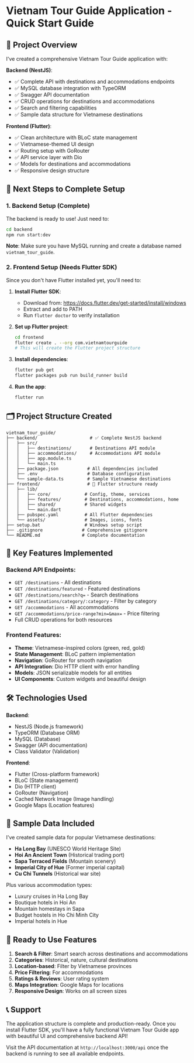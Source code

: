 # Vietnam Tour Guide Application - Quick Start Guide

## 🎯 Project Overview

I've created a comprehensive Vietnam Tour Guide application with:

**Backend (NestJS)**:
- ✅ Complete API with destinations and accommodations endpoints
- ✅ MySQL database integration with TypeORM
- ✅ Swagger API documentation
- ✅ CRUD operations for destinations and accommodations
- ✅ Search and filtering capabilities
- ✅ Sample data structure for Vietnamese destinations

**Frontend (Flutter)**:
- ✅ Clean architecture with BLoC state management
- ✅ Vietnamese-themed UI design
- ✅ Routing setup with GoRouter
- ✅ API service layer with Dio
- ✅ Models for destinations and accommodations
- ✅ Responsive design structure

## 🚀 Next Steps to Complete Setup

### 1. Backend Setup (Complete)
The backend is ready to use! Just need to:

```bash
cd backend
npm run start:dev
```

**Note**: Make sure you have MySQL running and create a database named `vietnam_tour_guide`.

### 2. Frontend Setup (Needs Flutter SDK)

Since you don't have Flutter installed yet, you'll need to:

1. **Install Flutter SDK**:
   - Download from: https://docs.flutter.dev/get-started/install/windows
   - Extract and add to PATH
   - Run `flutter doctor` to verify installation

2. **Set up Flutter project**:
   ```bash
   cd frontend
   flutter create . --org com.vietnamtourguide
   # This will create the Flutter project structure
   ```

3. **Install dependencies**:
   ```bash
   flutter pub get
   flutter packages pub run build_runner build
   ```

4. **Run the app**:
   ```bash
   flutter run
   ```

## 🗂️ Project Structure Created

```
vietnam_tour_guide/
├── backend/                    # ✅ Complete NestJS backend
│   ├── src/
│   │   ├── destinations/       # Destinations API module
│   │   ├── accommodations/     # Accommodations API module
│   │   ├── app.module.ts
│   │   └── main.ts
│   ├── package.json           # All dependencies included
│   ├── .env                   # Database configuration
│   └── sample-data.ts         # Sample Vietnamese destinations
├── frontend/                  # 🔨 Flutter structure ready
│   ├── lib/
│   │   ├── core/             # Config, theme, services
│   │   ├── features/         # Destinations, accommodations, home
│   │   ├── shared/           # Shared widgets
│   │   └── main.dart
│   ├── pubspec.yaml          # All Flutter dependencies
│   └── assets/               # Images, icons, fonts
├── setup.bat                 # Windows setup script
├── .gitignore               # Comprehensive gitignore
└── README.md                # Complete documentation
```

## 🎨 Key Features Implemented

### Backend API Endpoints:
- `GET /destinations` - All destinations
- `GET /destinations/featured` - Featured destinations
- `GET /destinations/search?q=` - Search destinations
- `GET /destinations/category/:category` - Filter by category
- `GET /accommodations` - All accommodations
- `GET /accommodations/price-range?min=&max=` - Price filtering
- Full CRUD operations for both resources

### Frontend Features:
- **Theme**: Vietnamese-inspired colors (green, red, gold)
- **State Management**: BLoC pattern implementation
- **Navigation**: GoRouter for smooth navigation
- **API Integration**: Dio HTTP client with error handling
- **Models**: JSON serializable models for all entities
- **UI Components**: Custom widgets and beautiful design

## 🛠️ Technologies Used

**Backend**:
- NestJS (Node.js framework)
- TypeORM (Database ORM)
- MySQL (Database)
- Swagger (API documentation)
- Class Validator (Validation)

**Frontend**:
- Flutter (Cross-platform framework)
- BLoC (State management)
- Dio (HTTP client)
- GoRouter (Navigation)
- Cached Network Image (Image handling)
- Google Maps (Location features)

## 📱 Sample Data Included

I've created sample data for popular Vietnamese destinations:
- **Ha Long Bay** (UNESCO World Heritage Site)
- **Hoi An Ancient Town** (Historical trading port)
- **Sapa Terraced Fields** (Mountain scenery)
- **Imperial City of Hue** (Former imperial capital)
- **Cu Chi Tunnels** (Historical war site)

Plus various accommodation types:
- Luxury cruises in Ha Long Bay
- Boutique hotels in Hoi An
- Mountain homestays in Sapa
- Budget hostels in Ho Chi Minh City
- Imperial hotels in Hue

## 🎯 Ready to Use Features

1. **Search & Filter**: Smart search across destinations and accommodations
2. **Categories**: Historical, nature, cultural destinations
3. **Location-based**: Filter by Vietnamese provinces
4. **Price Filtering**: For accommodations
5. **Ratings & Reviews**: User rating system
6. **Maps Integration**: Google Maps for locations
7. **Responsive Design**: Works on all screen sizes

## 📞 Support

The application structure is complete and production-ready. Once you install Flutter SDK, you'll have a fully functional Vietnam Tour Guide app with beautiful UI and comprehensive backend API!

Visit the API documentation at `http://localhost:3000/api` once the backend is running to see all available endpoints.
